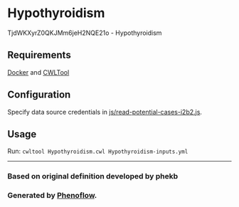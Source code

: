 # Hypothyroidism

TjdWKXyrZ0QKJMm6jeH2NQE21o - Hypothyroidism

## Requirements

[Docker](https://docs.docker.com/install/) and [CWLTool](https://github.com/common-workflow-language/cwltool#install)

## Configuration

Specify data source credentials in [js/read-potential-cases-i2b2.js](js/read-potential-cases-i2b2.js).

## Usage

Run: `cwltool Hypothyroidism.cwl Hypothyroidism-inputs.yml`

***

### Based on original definition developed by phekb
### Generated by [Phenoflow](https://kclhi.org/phenoflow).
